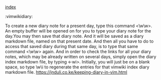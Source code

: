 [index](index)

:vimwikidiary:

To create a new diary note for a present day, type this command <\w\w>. An empty buffer will be opened on for you to type your diary note for the day.You may then save that diary note. And it will be saved as a diary markdown file, named on that present date. And then all you have to do to access that saved diary during that same day, is to type that same command <\w\w> again. And in order to check the links for all your diary notes, which may be already written on several days, simply open the diary index markdown file, by typing <\-wi>. Initially, you will just be on a blank space, so type \w\i to regenerate the entries for that vimwiki index diary markdown file. https://jnduli.co.ke/keeping-diary-in-vim.html
